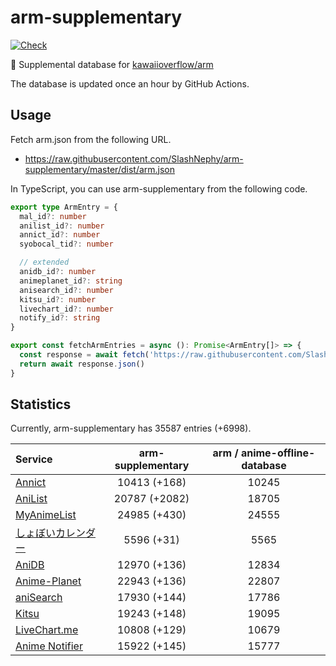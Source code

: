 # arm-supplementary

[![Check](https://github.com/SlashNephy/arm-supplementary/actions/workflows/check-node.yml/badge.svg)](https://github.com/SlashNephy/arm-supplementary/actions/workflows/check-node.yml)

💊 Supplemental database for [kawaiioverflow/arm](https://github.com/kawaiioverflow/arm)

The database is updated once an hour by GitHub Actions.

## Usage

Fetch arm.json from the following URL.

- https://raw.githubusercontent.com/SlashNephy/arm-supplementary/master/dist/arm.json

In TypeScript, you can use arm-supplementary from the following code.

```TypeScript
export type ArmEntry = {
  mal_id?: number
  anilist_id?: number
  annict_id?: number
  syobocal_tid?: number

  // extended
  anidb_id?: number
  animeplanet_id?: string
  anisearch_id?: number
  kitsu_id?: number
  livechart_id?: number
  notify_id?: string
}

export const fetchArmEntries = async (): Promise<ArmEntry[]> => {
  const response = await fetch('https://raw.githubusercontent.com/SlashNephy/arm-supplementary/master/dist/arm.json')
  return await response.json()
}
```

## Statistics

Currently, arm-supplementary has 35587 entries (+6998).

| Service                                     | arm-supplementary | arm / anime-offline-database |
| :------------------------------------------ | :---------------: | :--------------------------: |
| [Annict](https://annict.com)                |   10413 (+168)    |            10245             |
| [AniList](https://anilist.co)               |   20787 (+2082)   |            18705             |
| [MyAnimeList](https://myanimelist.net)      |   24985 (+430)    |            24555             |
| [しょぼいカレンダー](https://cal.syoboi.jp) |    5596 (+31)     |             5565             |
| [AniDB](https://anidb.net)                  |   12970 (+136)    |            12834             |
| [Anime-Planet](https://anime-planet.com)    |   22943 (+136)    |            22807             |
| [aniSearch](https://anisearch.com)          |   17930 (+144)    |            17786             |
| [Kitsu](https://kitsu.io)                   |   19243 (+148)    |            19095             |
| [LiveChart.me](https://livechart.me)        |   10808 (+129)    |            10679             |
| [Anime Notifier](https://notify.moe)        |   15922 (+145)    |            15777             |
